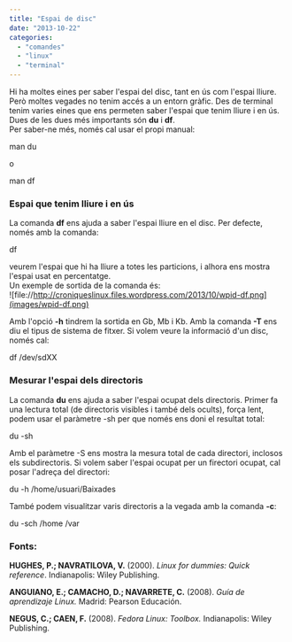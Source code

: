 ```yaml
---
title: "Espai de disc"
date: "2013-10-22"
categories: 
  - "comandes"
  - "linux"
  - "terminal"
---
```


Hi ha moltes eines per saber l'espai del disc, tant en ús com l'espai lliure. Però moltes vegades no tenim accés a un entorn gràfic. Des de terminal tenim varies eines que ens permeten saber l'espai que tenim lliure i en ús. Dues de les dues més importants són **du** i **df**.  
Per saber-ne més, només cal usar el propi manual:

man du 

o

man df

### Espai que tenim lliure i en ús

La comanda **df** ens ajuda a saber l'espai lliure en el disc. Per defecte, només amb la comanda:

df

veurem l'espai que hi ha lliure a totes les particions, i alhora ens mostra l'espai usat en percentatge.  
Un exemple de sortida de la comanda és:  
![file://http://croniqueslinux.files.wordpress.com/2013/10/wpid-df.png](images/wpid-df.png)

Amb l'opció **\-h** tindrem la sortida en Gb, Mb i Kb. Amb la comanda **\-T** ens diu el tipus de sistema de fitxer. Si volem veure la informació d'un disc, només cal:

df /dev/sdXX

### Mesurar l'espai dels directoris

La comanda **du** ens ajuda a saber l'espai ocupat dels directoris. Primer fa una lectura total (de directoris visibles i també dels ocults), força lent, podem usar el paràmetre -sh per que només ens doni el resultat total:

du -sh

Amb el paràmetre -S ens mostra la mesura total de cada directori, inclosos els subdirectoris. Si volem saber l'espai ocupat per un firectori ocupat, cal posar l'adreça del directori:

du -h /home/usuari/Baixades

També podem visualitzar varis directoris a la vegada amb la comanda **\-c**:

du -sch /home /var

### Fonts:

**HUGHES, P.; NAVRATILOVA, V.** (2000). _Linux for dummies: Quick reference_. Indianapolis: Wiley Publishing.

**ANGUIANO, E.; CAMACHO, D.; NAVARRETE, C.** (2008). _Guía de aprendizaje Linux._ Madrid: Pearson Educación.

**NEGUS, C.; CAEN, F.** (2008). _Fedora Linux: Toolbox._ Indianapolis: Wiley Publishing.

